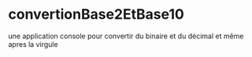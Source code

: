 # convertionBase2EtBase10
 une application console pour convertir du binaire et du décimal et même apres la virgule

